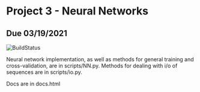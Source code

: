 # Project 3 - Neural Networks
## Due 03/19/2021

![BuildStatus](https://github.com/maggietsui/Project3/workflows/HW3/badge.svg?event=push)

Neural network implementation, as well as methods for general training and cross-validation, are in scripts/NN.py. Methods for dealing with i/o of sequences are in scripts/io.py.

Docs are in docs.html
